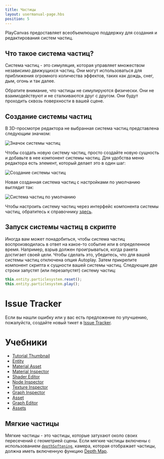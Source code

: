 ```yaml
---
title: Частицы
layout: usermanual-page.hbs
position: 5
---
```


PlayCanvas предоставляет всеобъемлющую поддержку для создания и редактирования систем частиц.

## Что такое система частиц?

Система частиц - это симуляция, которая управляет множеством независимо движущихся частиц. Они могут использоваться для приближения огромного количества эффектов, таких как дождь, снег, дым, огонь и так далее.

Обратите внимание, что частицы не симулируются физически. Они не взаимодействуют и не сталкиваются друг с другом. Они будут проходить сквозь поверхности в вашей сцене.

## Создание системы частиц

В 3D-просмотре редактора не выбранная система частиц представлена следующим значком:

![Значок системы частиц][1]

Чтобы создать новую систему частиц, просто создайте новую сущность и добавьте в нее компонент системы частиц. Для удобства меню редактора есть элемент, который делает это в один шаг:

![Создание системы частиц][2]

Новая созданная система частиц с настройками по умолчанию выглядит так:

![Система частиц по умолчанию][3]

Чтобы настроить систему частиц через интерфейс компонента системы частиц, обратитесь к справочнику [здесь][4].

## Запуск системы частиц в скрипте

Иногда вам может понадобиться, чтобы система частиц воспроизводилась в ответ на какое-то событие или в определенное время. Например, взрыв должен проигрываться, когда ракета достигает своей цели. Чтобы сделать это, убедитесь, что для вашей системы частиц отключена опция Autoplay. Затем прикрепите компонент скрипта к сущности вашей системы частиц. Следующие две строки запустят (или перезапустят) систему частиц:

```javascript
this.entity.particlesystem.reset();
this.entity.particlesystem.play();
```

# Issue Tracker

Если вы нашли ошибку или у вас есть предложение по улучшению, пожалуйста, создайте новый тикет в [Issue Tracker](https://github.com/playcanvas/engine/issues).

# Учебники

- [Tutorial Thumbnail](https://developer.playcanvas.com/en/tutorials/thumbnail/)
- [Entity](https://developer.playcanvas.com/en/tutorials/entity/)
- [Material Asset](https://developer.playcanvas.com/en/tutorials/material-asset/)
- [Material Inspector](https://developer.playcanvas.com/en/tutorials/material-inspector/)
- [Shader Editor](https://developer.playcanvas.com/en/tutorials/shader-editor/)
- [Node Inspector](https://developer.playcanvas.com/en/tutorials/node-inspector/)
- [Texture Inspector](https://developer.playcanvas.com/en/tutorials/texture-inspector/)
- [Graph Inspector](https://developer.playcanvas.com/en/tutorials/graph-inspector/)
- [Asset](https://developer.playcanvas.com/en/tutorials/asset/)
- [Graph Editor](https://developer.playcanvas.com/en/tutorials/graph-editor/)
- [Assets](https://developer.playcanvas.com/en/tutorials/assets/)

## Мягкие частицы

Мягкие частицы - это частицы, которые затухают около своих пересечений с геометрией сцены. Если мягкие частицы включены с использованием [```depthSoftening```][5], камера, которая отображает частицы, должна иметь включенную функцию [Depth Map][6].

[1]: /images/user-manual/graphics/particles/particle_system_icon.png
[2]: /images/user-manual/graphics/particles/particle_system_create.png
[3]: /images/user-manual/graphics/particles/particle_system_default.gif
[4]: /user-manual/packs/components/particlesystem
[5]: /api/pc.ParticleSystemComponent.html#depthSoftening
[6]: /user-manual/graphics/cameras/depth-layer

